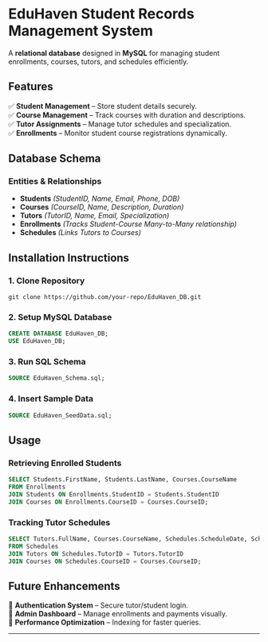 # **EduHaven Student Records Management System**
A **relational database** designed in **MySQL** for managing student enrollments, courses, tutors, and schedules efficiently.

## **Features**
✅ **Student Management** – Store student details securely.  
✅ **Course Management** – Track courses with duration and descriptions.  
✅ **Tutor Assignments** – Manage tutor schedules and specialization.  
✅ **Enrollments** – Monitor student course registrations dynamically.  

## **Database Schema**
### **Entities & Relationships**
- **Students** *(StudentID, Name, Email, Phone, DOB)*
- **Courses** *(CourseID, Name, Description, Duration)*
- **Tutors** *(TutorID, Name, Email, Specialization)*
- **Enrollments** *(Tracks Student-Course Many-to-Many relationship)*
- **Schedules** *(Links Tutors to Courses)*

## **Installation Instructions**
### **1. Clone Repository**
```
git clone https://github.com/your-repo/EduHaven_DB.git
```
### **2. Setup MySQL Database**
```sql
CREATE DATABASE EduHaven_DB;
USE EduHaven_DB;
```
### **3. Run SQL Schema**
```sql
SOURCE EduHaven_Schema.sql;
```
### **4. Insert Sample Data**
```sql
SOURCE EduHaven_SeedData.sql;
```
## **Usage**
### **Retrieving Enrolled Students**
```sql
SELECT Students.FirstName, Students.LastName, Courses.CourseName 
FROM Enrollments
JOIN Students ON Enrollments.StudentID = Students.StudentID
JOIN Courses ON Enrollments.CourseID = Courses.CourseID;
```
### **Tracking Tutor Schedules**
```sql
SELECT Tutors.FullName, Courses.CourseName, Schedules.ScheduleDate, Schedules.TimeSlot
FROM Schedules
JOIN Tutors ON Schedules.TutorID = Tutors.TutorID
JOIN Courses ON Schedules.CourseID = Courses.CourseID;
```

## **Future Enhancements**
🚀 **Authentication System** – Secure tutor/student login.  
🚀 **Admin Dashboard** – Manage enrollments and payments visually.  
🚀 **Performance Optimization** – Indexing for faster queries.  

---
